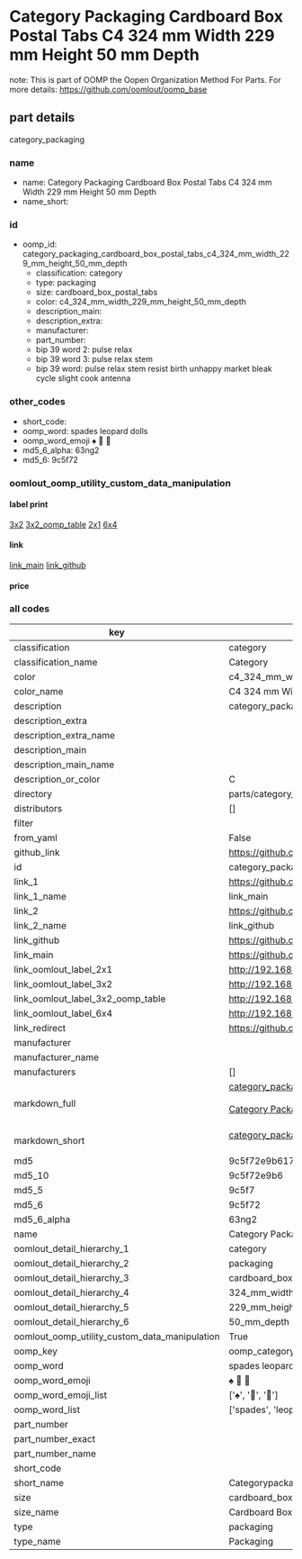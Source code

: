 # Category Packaging Cardboard Box Postal Tabs C4 324 mm Width 229 mm Height 50 mm Depth  

note: This is part of OOMP the Oopen Organization Method For Parts. For more details: https://github.com/oomlout/oomp_base

##  part details
  



category_packaging



### name
* name: Category Packaging Cardboard Box Postal Tabs C4 324 mm Width 229 mm Height 50 mm Depth
* name_short: 
### id
* oomp_id: category_packaging_cardboard_box_postal_tabs_c4_324_mm_width_229_mm_height_50_mm_depth
  * classification: category
  * type: packaging
  * size: cardboard_box_postal_tabs
  * color: c4_324_mm_width_229_mm_height_50_mm_depth
  * description_main: 
  * description_extra: 
  * manufacturer: 
  * part_number: 
  * bip 39 word 2: pulse relax
  * bip 39 word 3: pulse relax stem
  * bip 39 word: pulse relax stem resist birth unhappy market bleak cycle slight cook antenna

### other_codes
* short_code: 
* oomp_word: spades leopard dolls
* oomp_word_emoji :spades: :leopard: :dolls:
* md5_6_alpha: 63ng2
* md5_6: 9c5f72






### oomlout_oomp_utility_custom_data_manipulation
#### label print
[3x2](http://192.168.1.245:1112/?label=oomp%2063ng2)
[3x2_oomp_table](http://192.168.1.108:1112/?label=oomp%2063ng2)
[2x1](http://192.168.1.242:1112/?label=oomp%2063ng2)
[6x4](http://192.168.1.55:1112/?label=oomp%2063ng2)    

#### link

[link_main](https://github.com/oomlout/oomlout_oomp_version_1_messy/tree/main/parts/category_packaging_cardboard_box_postal_tabs_c4_324_mm_width_229_mm_height_50_mm_depth) [link_github](https://github.com/oomlout/oomlout_oomp_version_1_messy/tree/main/parts/category_packaging_cardboard_box_postal_tabs_c4_324_mm_width_229_mm_height_50_mm_depth)                             

#### price







### all codes 
| key | value |  
| --- | --- |  
| classification | category |  
| classification_name | Category |  
| color | c4_324_mm_width_229_mm_height_50_mm_depth |  
| color_name | C4 324 mm Width 229 mm Height 50 mm Depth |  
| description | category_packaging |  
| description_extra |  |  
| description_extra_name |  |  
| description_main |  |  
| description_main_name |  |  
| description_or_color | C  |  
| directory | parts/category_packaging_cardboard_box_postal_tabs_c4_324_mm_width_229_mm_height_50_mm_depth |  
| distributors | [] |  
| filter |  |  
| from_yaml | False |  
| github_link | https://github.com/oomlout/oomlout_oomp_part_src/tree/main/parts/category_packaging_cardboard_box_postal_tabs_c4_324_mm_width_229_mm_height_50_mm_depth |  
| id | category_packaging_cardboard_box_postal_tabs_c4_324_mm_width_229_mm_height_50_mm_depth |  
| link_1 | https://github.com/oomlout/oomlout_oomp_version_1_messy/tree/main/parts/category_packaging_cardboard_box_postal_tabs_c4_324_mm_width_229_mm_height_50_mm_depth |  
| link_1_name | link_main |  
| link_2 | https://github.com/oomlout/oomlout_oomp_version_1_messy/tree/main/parts/category_packaging_cardboard_box_postal_tabs_c4_324_mm_width_229_mm_height_50_mm_depth |  
| link_2_name | link_github |  
| link_github | https://github.com/oomlout/oomlout_oomp_version_1_messy/tree/main/parts/category_packaging_cardboard_box_postal_tabs_c4_324_mm_width_229_mm_height_50_mm_depth |  
| link_main | https://github.com/oomlout/oomlout_oomp_version_1_messy/tree/main/parts/category_packaging_cardboard_box_postal_tabs_c4_324_mm_width_229_mm_height_50_mm_depth |  
| link_oomlout_label_2x1 | http://192.168.1.242:1112/?label=oomp%2063ng2 |  
| link_oomlout_label_3x2 | http://192.168.1.245:1112/?label=oomp%2063ng2 |  
| link_oomlout_label_3x2_oomp_table | http://192.168.1.108:1112/?label=oomp%2063ng2 |  
| link_oomlout_label_6x4 | http://192.168.1.55:1112/?label=oomp%2063ng2 |  
| link_redirect | https://github.com/oomlout/oomlout_oomp_version_1_messy/tree/main/parts/category_packaging_cardboard_box_postal_tabs_c4_324_mm_width_229_mm_height_50_mm_depth |  
| manufacturer |  |  
| manufacturer_name |  |  
| manufacturers | [] |  
| markdown_full | [category_packaging_cardboard_box_postal_tabs_c4_324_mm_width_229_mm_height_50_mm_depth](none)<br>[](none)<br>[Category Packaging Cardboard Box Postal Tabs C4 324 Mm Width 229 Mm Height 50 Mm Depth](none)<br><br> |  
| markdown_short | [category_packaging_cardboard_box_postal_tabs_c4_324_mm_width_229_mm_height_50_mm_depth](none)<br><br> |  
| md5 | 9c5f72e9b6179107b50b5b77aaad456c |  
| md5_10 | 9c5f72e9b6 |  
| md5_5 | 9c5f7 |  
| md5_6 | 9c5f72 |  
| md5_6_alpha | 63ng2 |  
| name | Category Packaging Cardboard Box Postal Tabs C4 324 mm Width 229 mm Height 50 mm Depth |  
| oomlout_detail_hierarchy_1 | category |  
| oomlout_detail_hierarchy_2 | packaging |  
| oomlout_detail_hierarchy_3 | cardboard_box_postal_tabs |  
| oomlout_detail_hierarchy_4 | 324_mm_width |  
| oomlout_detail_hierarchy_5 | 229_mm_height |  
| oomlout_detail_hierarchy_6 | 50_mm_depth |  
| oomlout_oomp_utility_custom_data_manipulation | True |  
| oomp_key | oomp_category_packaging_cardboard_box_postal_tabs_c4_324_mm_width_229_mm_height_50_mm_depth |  
| oomp_word | spades leopard dolls |  
| oomp_word_emoji | :spades: :leopard: :dolls: |  
| oomp_word_emoji_list | [':spades:', ':leopard:', ':dolls:'] |  
| oomp_word_list | ['spades', 'leopard', 'dolls'] |  
| part_number |  |  
| part_number_exact |  |  
| part_number_name |  |  
| short_code |  |  
| short_name | Categorypackaging |  
| size | cardboard_box_postal_tabs |  
| size_name | Cardboard Box Postal Tabs |  
| type | packaging |  
| type_name | Packaging |  
